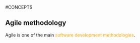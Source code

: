 #CONCEPTS 

## Agile methodology


Agile is one of the main <span style="color:orange;">software development methodologies</span>. 